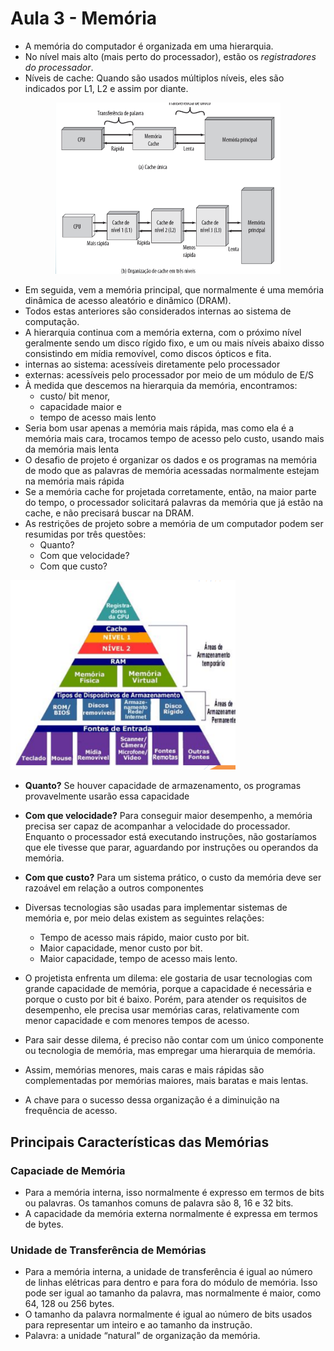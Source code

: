 # Aula 3 - Memória

* A memória do computador é organizada em uma hierarquia.
* No nível mais alto (mais perto do processador), estão os *registradores do processador*.
* Níveis de cache: Quando são usados múltiplos níveis, eles são indicados por
L1, L2 e assim por diante.

<center>
  <img src="imgs/cache.png"  style="width:360px;">
</center>

* Em seguida, vem a memória principal, que normalmente é uma memória dinâmica de acesso aleatório e dinâmico (DRAM). 
* Todos estas anteriores são considerados internas ao sistema de computação. 
* A hierarquia continua com a memória externa, com o próximo nível geralmente sendo um disco rígido fixo, e um ou mais níveis abaixo disso consistindo em mídia removível, como discos ópticos e fita.
* internas ao sistema: acessíveis diretamente pelo processador
* externas: acessíveis pelo processador por meio de um módulo de E/S
* À medida que descemos na hierarquia da memória, encontramos:
    * custo/ bit menor,
    * capacidade maior e
    * tempo de acesso mais lento
* Seria bom usar apenas a memória mais rápida, mas como ela é a memória mais cara, trocamos tempo de acesso pelo custo, usando mais da memória mais lenta
* O desafio de projeto é organizar os dados e os programas na memória de modo que as palavras de memória acessadas normalmente estejam na memória mais rápida
* Se a memória cache for projetada corretamente, então, na maior parte do tempo, o processador solicitará palavras da memória que já estão na cache, e não precisará buscar na DRAM.
* As restrições de projeto sobre a memória de um computador podem ser resumidas por três questões:
  - Quanto?
  - Com que velocidade?
  - Com que custo?

<img src="imgs/memoria.png"  style="width:360px;">


* **Quanto?** Se houver capacidade de armazenamento, os programas provavelmente usarão essa capacidade
* **Com que velocidade?** Para conseguir maior desempenho, a memória precisa ser capaz de acompanhar a velocidade do processador. Enquanto o processador está executando instruções, não gostaríamos que ele tivesse que parar, aguardando por instruções ou operandos da memória.
* **Com que custo?** Para um sistema prático, o custo da memória deve ser razoável em relação a outros componentes


* Diversas tecnologias são usadas para implementar sistemas de memória e, por meio delas existem as seguintes relações:
  * Tempo de acesso mais rápido, maior
custo por bit.
  * Maior capacidade, menor custo por bit.
  * Maior capacidade, tempo de acesso mais lento.

* O projetista enfrenta um dilema: ele gostaria de usar tecnologias com grande capacidade de memória, porque a capacidade é necessária e porque o custo por bit é baixo. Porém, para atender os requisitos de desempenho, ele precisa usar memórias caras, relativamente com menor capacidade e com menores tempos de acesso.

* Para sair desse dilema, é preciso não contar com um único componente ou tecnologia de memória, mas empregar uma hierarquia de memória.

* Assim, memórias menores, mais caras e mais rápidas são complementadas por memórias maiores, mais baratas e mais lentas.

* A chave para o sucesso dessa organização é a diminuição na frequência de acesso.


## Principais Características das Memórias

### Capaciade de Memória

* Para a memória interna, isso normalmente é expresso em termos de bits ou palavras. Os tamanhos comuns de palavra são 8, 16 e 32 bits.
* A capacidade da memória externa normalmente é expressa em termos de bytes.

### Unidade de Transferência de Memórias

* Para a memória interna, a unidade de transferência é igual ao número de linhas elétricas para dentro e para fora do módulo de memória. Isso pode ser igual ao tamanho da palavra, mas normalmente
é maior, como 64, 128 ou 256 bytes.
* O tamanho da palavra normalmente é igual ao número de bits usados para representar um inteiro e ao tamanho da instrução.
* Palavra: a unidade “natural” de organização da memória.